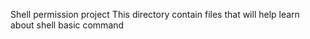 Shell permission project
This directory contain files that will help learn about shell basic command
